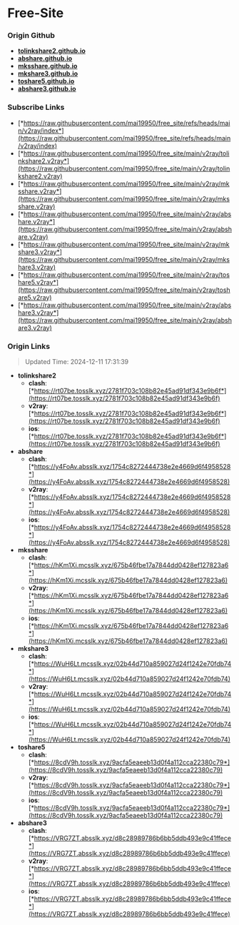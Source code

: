 # Free-Site

### Origin Github

- [**tolinkshare2.github.io**](https://github.com/tolinkshare2/tolinkshare2.github.io)
- [**abshare.github.io**](https://github.com/abshare/abshare.github.io)
- [**mksshare.github.io**](https://github.com/mksshare/mksshare.github.io)
- [**mkshare3.github.io**](https://github.com/mkshare3/mkshare3.github.io)
- [**toshare5.github.io**](https://github.com/toshare5/toshare5.github.io)
- [**abshare3.github.io**](https://github.com/abshare3/abshare3.github.io)

### Subscribe Links

- [*https://raw.githubusercontent.com/mai19950/free_site/refs/heads/main/v2ray/index*](https://raw.githubusercontent.com/mai19950/free_site/refs/heads/main/v2ray/index)
- [*https://raw.githubusercontent.com/mai19950/free_site/main/v2ray/tolinkshare2.v2ray*](https://raw.githubusercontent.com/mai19950/free_site/main/v2ray/tolinkshare2.v2ray)
- [*https://raw.githubusercontent.com/mai19950/free_site/main/v2ray/mksshare.v2ray*](https://raw.githubusercontent.com/mai19950/free_site/main/v2ray/mksshare.v2ray)
- [*https://raw.githubusercontent.com/mai19950/free_site/main/v2ray/abshare.v2ray*](https://raw.githubusercontent.com/mai19950/free_site/main/v2ray/abshare.v2ray)
- [*https://raw.githubusercontent.com/mai19950/free_site/main/v2ray/mkshare3.v2ray*](https://raw.githubusercontent.com/mai19950/free_site/main/v2ray/mkshare3.v2ray)
- [*https://raw.githubusercontent.com/mai19950/free_site/main/v2ray/toshare5.v2ray*](https://raw.githubusercontent.com/mai19950/free_site/main/v2ray/toshare5.v2ray)
- [*https://raw.githubusercontent.com/mai19950/free_site/main/v2ray/abshare3.v2ray*](https://raw.githubusercontent.com/mai19950/free_site/main/v2ray/abshare3.v2ray)

### Origin Links

> Updated Time: 2024-12-11 17:31:39

- **tolinkshare2**
  - **clash**: [*https://rt07be.tosslk.xyz/2781f703c108b82e45ad91df343e9b6f*](https://rt07be.tosslk.xyz/2781f703c108b82e45ad91df343e9b6f)
  - **v2ray**: [*https://rt07be.tosslk.xyz/2781f703c108b82e45ad91df343e9b6f*](https://rt07be.tosslk.xyz/2781f703c108b82e45ad91df343e9b6f)
  - **ios**: [*https://rt07be.tosslk.xyz/2781f703c108b82e45ad91df343e9b6f*](https://rt07be.tosslk.xyz/2781f703c108b82e45ad91df343e9b6f)
- **abshare**
  - **clash**: [*https://y4FoAv.absslk.xyz/1754c8272444738e2e4669d6f4958528*](https://y4FoAv.absslk.xyz/1754c8272444738e2e4669d6f4958528)
  - **v2ray**: [*https://y4FoAv.absslk.xyz/1754c8272444738e2e4669d6f4958528*](https://y4FoAv.absslk.xyz/1754c8272444738e2e4669d6f4958528)
  - **ios**: [*https://y4FoAv.absslk.xyz/1754c8272444738e2e4669d6f4958528*](https://y4FoAv.absslk.xyz/1754c8272444738e2e4669d6f4958528)
- **mksshare**
  - **clash**: [*https://hKm1Xi.mcsslk.xyz/675b46fbe17a7844dd0428ef127823a6*](https://hKm1Xi.mcsslk.xyz/675b46fbe17a7844dd0428ef127823a6)
  - **v2ray**: [*https://hKm1Xi.mcsslk.xyz/675b46fbe17a7844dd0428ef127823a6*](https://hKm1Xi.mcsslk.xyz/675b46fbe17a7844dd0428ef127823a6)
  - **ios**: [*https://hKm1Xi.mcsslk.xyz/675b46fbe17a7844dd0428ef127823a6*](https://hKm1Xi.mcsslk.xyz/675b46fbe17a7844dd0428ef127823a6)
- **mkshare3**
  - **clash**: [*https://WuH6Lt.mcsslk.xyz/02b44d710a859027d24f1242e70fdb74*](https://WuH6Lt.mcsslk.xyz/02b44d710a859027d24f1242e70fdb74)
  - **v2ray**: [*https://WuH6Lt.mcsslk.xyz/02b44d710a859027d24f1242e70fdb74*](https://WuH6Lt.mcsslk.xyz/02b44d710a859027d24f1242e70fdb74)
  - **ios**: [*https://WuH6Lt.mcsslk.xyz/02b44d710a859027d24f1242e70fdb74*](https://WuH6Lt.mcsslk.xyz/02b44d710a859027d24f1242e70fdb74)
- **toshare5**
  - **clash**: [*https://8cdV9h.tosslk.xyz/9acfa5eaeeb13d0f4a112cca22380c79*](https://8cdV9h.tosslk.xyz/9acfa5eaeeb13d0f4a112cca22380c79)
  - **v2ray**: [*https://8cdV9h.tosslk.xyz/9acfa5eaeeb13d0f4a112cca22380c79*](https://8cdV9h.tosslk.xyz/9acfa5eaeeb13d0f4a112cca22380c79)
  - **ios**: [*https://8cdV9h.tosslk.xyz/9acfa5eaeeb13d0f4a112cca22380c79*](https://8cdV9h.tosslk.xyz/9acfa5eaeeb13d0f4a112cca22380c79)
- **abshare3**
  - **clash**: [*https://VRG7ZT.absslk.xyz/d8c28989786b6bb5ddb493e9c41ffece*](https://VRG7ZT.absslk.xyz/d8c28989786b6bb5ddb493e9c41ffece)
  - **v2ray**: [*https://VRG7ZT.absslk.xyz/d8c28989786b6bb5ddb493e9c41ffece*](https://VRG7ZT.absslk.xyz/d8c28989786b6bb5ddb493e9c41ffece)
  - **ios**: [*https://VRG7ZT.absslk.xyz/d8c28989786b6bb5ddb493e9c41ffece*](https://VRG7ZT.absslk.xyz/d8c28989786b6bb5ddb493e9c41ffece)
